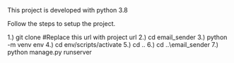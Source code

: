 This project is developed with python 3.8

Follow the steps to setup the project.

1.) git clone #Replace this url with project url 2.) cd email_sender 3.) python -m venv env 4.) cd env/scripts/activate 5.) cd .. 6.) cd ..\email_sender 7.) python manage.py runserver